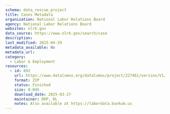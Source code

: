 ```yaml
---
schema: data_rescue_project 
title: Cases Metadata
organization: National Labor Relations Board
agency: National Labor Relations Board
websites: nlrb.gov
data_source: https://www.nlrb.gov/search/case
description: 
last_modified: 2025-04-29
metadata_available: No
metadata_url: 
category:
  - Labor & Employment 
resources:
  - id: 892
    url: https://www.datalumos.org/datalumos/project/227461/version/V1/view
    format: ZIP
    status: Finished
    size: 0.045
    download_date: 2025-03-27
    maintainer: DRP, DL
    notes: Also available at https://labordata.bunkum.us
---
```

